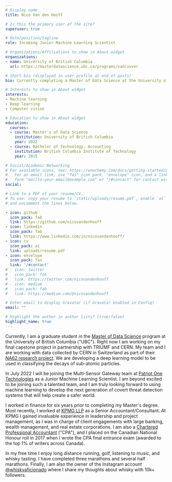 ```yaml
---
# Display name
title: Nico Van den Hooff

# Is this the primary user of the site?
superuser: true

# Role/position/tagline
role: Incoming Junior Machine Learning Scientist

# Organizations/Affiliations to show in About widget
organizations:
- name: University of British Columbia
  url: https://masterdatascience.ubc.ca/programs/vancouver

# Short bio (displayed in user profile at end of posts)
bio: Currently completing a Master of Data Science at the University of British Columbia

# Interests to show in About widget
interests:
- Machine learning
- Deep learning
- Computer vision

# Education to show in About widget
education:
  courses:
  - course: Master's of Data Science
    institution: University of British Columbia
    year: 2022
  - course: Bachelor of Technology, Accounting
    institution: British Columbia Institute of Technology
    year: 2015

# Social/Academic Networking
# For available icons, see: https://wowchemy.com/docs/getting-started/page-builder/#icons
#   For an email link, use "fas" icon pack, "envelope" icon, and a link in the
#   form "mailto:your-email@example.com" or "/#contact" for contact widget.
social:

# Link to a PDF of your resume/CV.
# To use: copy your resume to `static/uploads/resume.pdf`, enable `ai` icons in `params.toml`, 
# and uncomment the lines below.

- icon: github
  icon_pack: fab
  link: https://github.com/nicovandenhooff
- icon: linkedin
  icon_pack: fab
  link: https://www.linkedin.com/in/nicovandenhooff/
- icon: cv
  icon_pack: ai
  link: uploads/resume.pdf
- icon: envelope
  icon_pack: fas
  link: '/#contact'
# - icon: twitter
#   icon_pack: fab
#   link: https://twitter.com/nicovandenhooff
# - icon: medium
#   icon_pack: fab
#   link: https://medium.com/@nicovandenhooff

# Enter email to display Gravatar (if Gravatar enabled in Config)
email: ""

# Highlight the author in author lists? (true/false)
highlight_name: true
---
```


Currently, I am a graduate student in the [Master of Data Science](https://masterdatascience.ubc.ca/) program at the University of British Columbia ("UBC"). Right now I am working on my final capstone project in partnership with TRIUMF and CERN.  My team and I are working with data collected by CERN in Switzerland as part of their [NA62 research project](https://home.cern/science/experiments/na62).  We are developing a deep learning model to be used in classifying the decays of sub-atomic particles.

In July 2022 I will be joining the Multi-Sensor Gateway team at [Patriot One Technologies](https://patriot1tech.com/) as a Junior Machine Learning Scientist.  I am beyond excited to be joining such a talented team, and I am truly looking forward to using machine learning to develop the next generation of covert threat detection systems that will help create a safer world.

I worked in finance for six years prior to completing my Master's degree.  Most recently, I worked at [KPMG LLP](https://home.kpmg/ca/en/home.html) as a Senior Accountant/Consultant.  At KPMG I gained invaluable experience in leadership and project management, as I was in charge of client engagements with large banking, wealth management, and real estate corporations. I am also a [Chartered Professional Accountant](https://www.cpacanada.ca/) ("CPA"), and I placed on the Canadian National Honour roll in 2017 when I wrote the CPA final entrance exam (awarded to the top 1% of writers across Canada).

In my free time I enjoy long distance running, golf, listening to music, and whisky tasting.  I have completed three marathons and several half marathons.  Finally, I am also the owner of the Instagram account [@whiskyaficionado](https://www.instagram.com/whiskyaficionado/?hl=en) where I share my thoughts about whisky with 10k+ followers.
